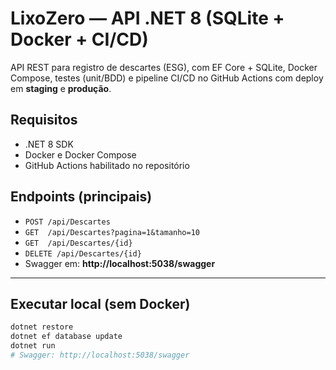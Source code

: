 # LixoZero — API .NET 8 (SQLite + Docker + CI/CD)

API REST para registro de descartes (ESG), com EF Core + SQLite, Docker Compose, testes (unit/BDD) e pipeline CI/CD no GitHub Actions com deploy em **staging** e **produção**.

## Requisitos
- .NET 8 SDK
- Docker e Docker Compose
- GitHub Actions habilitado no repositório

## Endpoints (principais)
- `POST /api/Descartes`
- `GET  /api/Descartes?pagina=1&tamanho=10`
- `GET  /api/Descartes/{id}`
- `DELETE /api/Descartes/{id}`
- Swagger em: **http://localhost:5038/swagger**

---

## Executar local (sem Docker)
```powershell
dotnet restore
dotnet ef database update
dotnet run
# Swagger: http://localhost:5038/swagger
